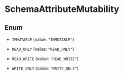 

# SchemaAttributeMutability

## Enum


* `IMMUTABLE` (value: `"IMMUTABLE"`)

* `READ_ONLY` (value: `"READ_ONLY"`)

* `READ_WRITE` (value: `"READ_WRITE"`)

* `WRITE_ONLY` (value: `"WRITE_ONLY"`)



